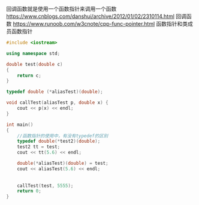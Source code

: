 回调函数就是使用一个函数指针来调用一个函数
https://www.cnblogs.com/danshui/archive/2012/01/02/2310114.html  回调函数
https://www.runoob.com/w3cnote/cpp-func-pointer.html 函数指针和类成员函数指针

```c++
#include <iostream>

using namespace std;

double test(double c)
{
	return c;
}

typedef double (*aliasTest)(double);

void callTest(aliasTest p, double x) {
	cout << p(x) << endl;
}

int main()
{
	//函数指针的使用中，有没有typedef的区别
	typedef double(*test2)(double);
	test2 tt = test;
	cout << tt(5.6) << endl;

	double(*aliasTest)(double) = test;
 	cout << aliasTest(5.6) << endl;
	
	
	callTest(test, 5555);
	return 0;
}
```
